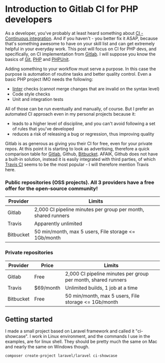 # Introduction to Gitlab CI for PHP developers

As a developer, you've probably at least heard something about [CI - Continuous integration](https://en.wikipedia.org/wiki/Continuous_integration). And if you haven't - you better fix it ASAP, because that's something awesome to have on your skill list and can get extremely helpful in your everyday work. This post will focus on CI for PHP devs, and specifically, on CI implementation from [Gitlab](https://docs.gitlab.com/ee/ci/README.html). I will suppose you know the basics of [Git](https://git-scm.com/), [PHP](https://php.net/) and [PHPUnit](https://phpunit.de/).

Adding something to your workflow must serve a purpose. In this case the purpose is automation of routine tasks and better quality control. Even a basic PHP project IMO needs the following:
* [linter](https://en.wikipedia.org/wiki/Lint_(software)) checks (cannot merge changes that are invalid on the syntax level)
* Code style checks
* Unit and integration tests

All of those can be run eventually and manually, of course. But I prefer an automated CI approach even in my personal projects because it:
* leads to a higher level of discipline, and you can't avoid following a set of rules that you've developed
* reduces a risk of releasing a bug or regression, thus improving quality

Gitlab is as generous as giving you their CI for free, even for your private repos. At this point it is starting to look as advertising, therefore a quick comparison table for [Gitlab](https://about.gitlab.com/pricing/), Github, [Bitbucket](https://bitbucket.org/product/pricing). AFAIK, Github does not have a built-in solution, instead it is easily integrated with third parties, of which [Travis CI](https://github.com/marketplace/travis-ci/plan/MDIyOk1hcmtldHBsYWNlTGlzdGluZ1BsYW43MA==#pricing-and-setup) seems to be the most popular - I will therefore mention Travis here.

### Public repositories (OSS projects). All 3 providers have a free offer for the open-source community!

| Provider | Limits |
|---|---|
| Gitlab | 2,000 CI pipeline minutes per group per month, shared runners |
| Travis | Apparently unlimited |
| Bitbucket| 50 min/month, max 5 users, File storage <= 1Gb/month |

### Private repositories

| Provider | Price | Limits |
|---|---|---|
| Gitlab | Free | 2,000 CI pipeline minutes per group per month, shared runners |
| Travis | $69/month | Unlimited builds, 1 job at a time |
| Bitbucket| Free | 50 min/month, max 5 users, File storage <= 1Gb/month |

## Getting started

I made a small project based on Laravel framework and called it "ci-showcase". I work in Linux environment, and the commands I use in the examples, are for linux shell. They should be pretty much the same on Mac and nearly the same on Windows though.

```sh
composer create-project laravel/laravel ci-showcase
```
